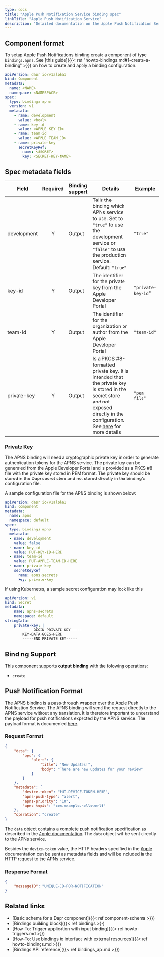 ```yaml
---
type: docs
title: "Apple Push Notification Service binding spec"
linkTitle: "Apple Push Notification Service"
description: "Detailed documentation on the Apple Push Notification Service binding component"
---
```


## Component format

To setup Apple Push Notifications binding create a component of type `bindings.apns`. See [this guide]({{< ref "howto-bindings.md#1-create-a-binding" >}}) on how to create and apply a binding configuration.

```yaml
apiVersion: dapr.io/v1alpha1
kind: Component
metadata:
  name: <NAME>
  namespace: <NAMESPACE>
spec:
  type: bindings.apns
  version: v1
  metadata:
    - name: development
      value: <bool>
    - name: key-id
      value: <APPLE_KEY_ID>
    - name: team-id
      value: <APPLE_TEAM_ID>
    - name: private-key
      secretKeyRef:
        name: <SECRET>
        key: <SECRET-KEY-NAME>
```
## Spec metadata fields

| Field              | Required | Binding support | Details | Example |
|--------------------|:--------:| ----------------|---------|---------|
| development | Y | Output | Tells the binding which APNs service to use. Set to `"true"` to use the development service or `"false"` to use the production service. Default: `"true"` | `"true"` |
| key-id | Y | Output | The identifier for the private key from the Apple Developer Portal | `"private-key-id`" |
| team-id | Y | Output | The identifier for the organization or author from the Apple Developer Portal | `"team-id"` |
| private-key | Y | Output| Is a PKCS #8-formatted private key. It is intended that the private key is stored in the secret store and not exposed directly in the configuration. See [here](#private-key) for more details | `"pem file"` |

### Private Key
The APNS binding will need a cryptographic private key in order to generate authentication tokens for the APNS service. 
The private key can be generated from the Apple Developer Portal and is provided as a PKCS #8 file with the private key stored in PEM format. 
The private key should be stored in the Dapr secret store and not stored directly in the binding's configuration file.

A sample configuration file for the APNS binding is shown below:
```yaml
apiVersion: dapr.io/v1alpha1
kind: Component
metadata:
  name: apns
  namespace: default
spec:
  type: bindings.apns
  metadata:
  - name: development
    value: false
  - name: key-id
    value: PUT-KEY-ID-HERE
  - name: team-id
    value: PUT-APPLE-TEAM-ID-HERE
  - name: private-key
    secretKeyRef:
      name: apns-secrets
      key: private-key
```
If using Kubernetes, a sample secret configuration may look like this:
```yaml
apiVersion: v1
kind: Secret
metadata:
    name: apns-secrets
    namespace: default
stringData:
    private-key: |
        -----BEGIN PRIVATE KEY-----
        KEY-DATA-GOES-HERE
        -----END PRIVATE KEY-----
```


## Binding Support

This component supports **output binding** with the folowing operations:

- `create`

## Push Notification Format

The APNS binding is a pass-through wrapper over the Apple Push Notification Service. The APNS binding will send the request directly to the APNS service without any translation. 
It is therefore important to understand the payload for push notifications expected by the APNS service. 
The payload format is documented [here](https://developer.apple.com/documentation/usernotifications/setting_up_a_remote_notification_server/generating_a_remote_notification).

### Request Format

```json
{
    "data": {
        "aps": {
            "alert": {
                "title": "New Updates!",
                "body": "There are new updates for your review"
            }
        }
    },
    "metadata": {
        "device-token": "PUT-DEVICE-TOKEN-HERE",
        "apns-push-type": "alert",
        "apns-priority": "10",
        "apns-topic": "com.example.helloworld"
    },
    "operation": "create"
}
```

The `data` object contains a complete push notification specification as described in the [Apple documentation](https://developer.apple.com/documentation/usernotifications/setting_up_a_remote_notification_server/generating_a_remote_notification). The `data` object will be sent directly to the APNs service.

Besides the `device-token` value, the HTTP headers specified in the [Apple documentation](https://developer.apple.com/documentation/usernotifications/setting_up_a_remote_notification_server/sending_notification_requests_to_apns) can be sent as metadata fields and will be included in the HTTP request to the APNs service.

### Response Format

```json
{
    "messageID": "UNIQUE-ID-FOR-NOTIFICATION"
}
```

## Related links

- [Basic schema for a Dapr component]({{< ref component-schema >}})
- [Bindings building block]({{< ref bindings >}})
- [How-To: Trigger application with input binding]({{< ref howto-triggers.md >}})
- [How-To: Use bindings to interface with external resources]({{< ref howto-bindings.md >}})
- [Bindings API reference]({{< ref bindings_api.md >}})
